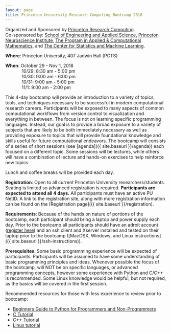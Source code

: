 ```yaml
---
layout: page
title: Princeton University Research Computing Bootcamp 2018
---
```


Organized and Sponsored by [Princeton Research Computing](https://www.princeton.edu/researchcomputing).  
Co-sponsored by: [School of Engineering and Applied Science](https://engineering.princeton.edu/), [Princeton Neuroscience Institute](https://pni.princeton.edu/), [The Program in Applied & Computational Mathematics](https://www.pacm.princeton.edu/), and [The Center for Statistics and Machine Learning](https://csml.princeton.edu).

**Where**: Princeton University, 407 Jadwin Hall (PCTS)

**When**: October 29 - Nov 1, 2018  
&nbsp;&nbsp;&nbsp;&nbsp;&nbsp;&nbsp;&nbsp;&nbsp;&nbsp;&nbsp;&nbsp;&nbsp;          10/29: 8:30 am - 5:00 pm  
&nbsp;&nbsp;&nbsp;&nbsp;&nbsp;&nbsp;&nbsp;&nbsp;&nbsp;&nbsp;&nbsp;&nbsp;          10/30: 9:00 am - 6:00 pm  
&nbsp;&nbsp;&nbsp;&nbsp;&nbsp;&nbsp;&nbsp;&nbsp;&nbsp;&nbsp;&nbsp;&nbsp;          10/31: 9:00 am - 5:00 pm  
&nbsp;&nbsp;&nbsp;&nbsp;&nbsp;&nbsp;&nbsp;&nbsp;&nbsp;&nbsp;&nbsp;&nbsp;          11/1: 9:00 am - 2:00 pm  

This 4-day bootcamp will provide an introduction to a variety of topics, tools, and techniques necessary to be successful in modern computational research careers.  Participants will be exposed to many aspects of common computational workflows from version control to visualization and everything in between. The focus is not on learning specific programming languages.  Instead, our goal is to provide a broad exposure to a variety of subjects that are likely to be both immediately necessary as well as providing exposure to topics that will provide foundational knowledge and skills useful for future computational endeavors.   The bootcamp will consists of a series of short sessions (see [agenda]({{ site.baseurl }}/agenda)) each focused on a different topic.  Some sessions will be lectures, while others will have a combination of lecture and hands-on exercises to help reinforce new topics.

Lunch and coffee breaks will be provided each day.

**Registration**: Open to all current Princeton University researchers/students. Seating is limited so advanced registration is required. **Participants are expected to attend all 4 days.** All participants must have an active PU NetID. A link to the registration site, along with more registration information can be found on the [Registration page]({{ site.baseurl }}/registration).

**Requirements**: Because of the hands on nature of portions of the bootcamp, each participant should bring a laptop and power supply each day.  Prior to the bootcamp all participants should have an adroit account ([register here](https://forms.rc.princeton.edu/registration/?q=adroit)) and an ssh client and Xserver installed and tested on their laptop prior to the bootcamp ([MacOSX, Windows, and Linux instructions]({{ site.baseurl }}/ssh-instructions)).

**Prerequisites**: Some basic programming experience will be expected of participants.  Participants will be assumed to have some understanding of basic programming principles and ideas.  Whenever possible the focus of the bootcamp, will NOT be on specific languages, or advanced programming concepts, however some experience with Python and C/C++ is recommended. Some Linux knowledge would be helpful, but not required, as the basics will be covered in the first session.

Recommended resources for those with less experience to review prior to bootcamp:

* [Beginners Guide to Python for Programmers and Non-Programmers](https://wiki.python.org/moin/BeginnersGuide)
* [C Tutorial](https://www.cprogramming.com/tutorial/c-tutorial.html)
* [C++ Tutorial](https://www.cprogramming.com/tutorial/c++-tutorial.html)
* [Linux tutorial](https://ryanstutorials.net/linuxtutorial)
